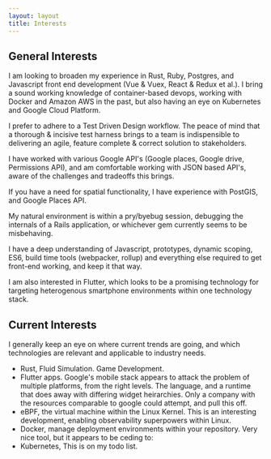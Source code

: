 ```yaml
---
layout: layout
title: Interests
---
```


<div class='interests' markdown='1'>

## General Interests

I am looking to broaden my experience in Rust, Ruby, Postgres, and Javascript front end development (Vue & Vuex, React & Redux et al.). I bring a sound working knowledge of container-based devops, working with Docker and Amazon AWS in the past, but also having an eye on Kubernetes and Google Cloud Platform. 

I prefer to adhere to a Test Driven Design workflow. The peace of mind that a thorough & incisive test harness brings to a team is indispensible to delivering an agile, feature complete & correct solution to stakeholders.

I have worked with various Google API's (Google places, Google drive, Permissions API), and am comfortable working with JSON based API's, aware of the challenges and tradeoffs this brings.

If you have a need for spatial functionality, I have experience with PostGIS, and Google Places API.

My natural environment is within a pry/byebug session, debugging the internals of a Rails application, or whichever gem currently seems to be misbehaving.

I have a deep understanding of Javascript, prototypes, dynamic scoping, ES6, build time tools (webpacker, rollup) and everything else required to get front-end working, and keep it that way.

I am also interested in Flutter, which looks to be a promising technology for targeting heterogenous smartphone environments within one technology stack. 

## Current Interests

I generally keep an eye on where current trends are going, and which technologies are relevant and applicable to industry needs.

* Rust, Fluid Simulation. Game Development.
* Flutter apps. Google's mobile stack appears to attack the problem of multiple platforms, from the right levels. The language, and a runtime that does away with differing widget heirarchies. Only a company with the resources comparable to google could attempt, and pull this off.
* eBPF, the virtual machine within the Linux Kernel. This is an interesting development, enabling observability superpowers within Linux.
* Docker, manage deployment environments within your repository. Very nice tool, but it appears to be ceding to:
* Kubernetes, This is on my todo list.

</div>